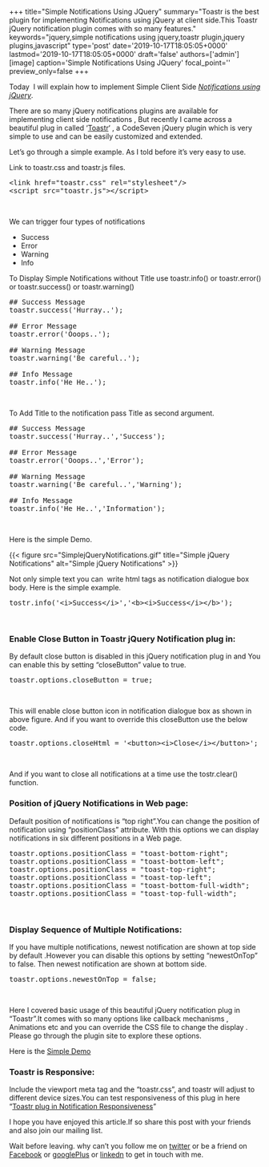 +++
title="Simple Notifications Using JQuery"
summary="Toastr is the best plugin for implementing Notifications using jQuery at client side.This Toastr jQuery notification plugin comes with so many features."
keywords="jquery,simple notifications using jquery,toastr plugin,jquery plugins,javascript"
type='post'
date='2019-10-17T18:05:05+0000'
lastmod='2019-10-17T18:05:05+0000'
draft='false'
authors=['admin']
[image]
caption='Simple Notifications Using JQuery'
focal_point=''
preview_only=false
+++








Today &nbsp;I will explain how to implement Simple Client Side <span style="text-decoration: underline;"><em>Notifications using jQuery</em></span>.

There are so many jQuery notifications&nbsp;plugins are available for implementing client side notifications , But recently I came across a beautiful plug in called ‘<a title="Toastr" href="http://codeseven.github.io/toastr/" target="_blank" rel="noopener noreferrer">Toastr</a>‘ , a CodeSeven jQuery plugin which is very simple to use and can be easily customized and extended.

Let’s go through a simple example. As I told before it’s very easy to use.

Link to toastr.css and toastr.js files.

<pre>&lt;link href="toastr.css" rel="stylesheet"/&gt; 
&lt;script src="toastr.js"&gt;&lt;/script&gt;</pre>

&nbsp;

We can trigger four types of notifications

<ul><li>Success</li><li>Error</li><li>Warning</li><li>Info</li></ul>

To Display Simple Notifications without Title&nbsp;use toastr.info() or toastr.error() or&nbsp;toastr.success() or&nbsp;toastr.warning()

<pre>## Success Message
toastr.success('Hurray..');

## Error Message
toastr.error('Ooops..');

## Warning Message
toastr.warning('Be careful..');

## Info Message
toastr.info('He He..');</pre>

&nbsp;

To Add Title to the notification pass Title as second argument.

<pre>## Success Message
toastr.success('Hurray..','Success');

## Error Message
toastr.error('Ooops..','Error');

## Warning Message
toastr.warning('Be careful..','Warning');

## Info Message
toastr.info('He He..','Information');</pre>

&nbsp;

Here is the simple Demo.

{{< figure src="SimplejQueryNotifications.gif" title="Simple jQuery Notifications" alt="Simple jQuery Notifications" >}}

Not only simple text you can &nbsp;write html tags as notification dialogue box body. Here is the simple example.

<pre>tostr.info('&lt;i&gt;Success&lt;/i&gt;','&lt;b&gt;&lt;i&gt;Success&lt;/i&gt;&lt;/b&gt;');</pre>

&nbsp;

### Enable Close Button in Toastr jQuery Notification plug in:

By default close button is disabled in this jQuery notification plug in and You can enable this by setting “closeButton” value to true.

<pre>toastr.options.closeButton = true;</pre>

&nbsp;

This will enable close button icon in notification dialogue box as shown in above figure. And if you want to override this closeButton use the below code.

<pre>toastr.options.closeHtml = '&lt;button&gt;&lt;i&gt;Close&lt;/i&gt;&lt;/button&gt;';</pre>

&nbsp;

And if you want to close all notifications at a time use the tostr.clear() function.

### Position of jQuery Notifications in Web page:

Default position of notifications is “top right”.You can change the position of notification using “positionClass” attribute. With this options we can display notifications in six different positions in a Web page.

<pre>toastr.options.positionClass = "toast-bottom-right";
toastr.options.positionClass = "toast-bottom-left";
toastr.options.positionClass = "toast-top-right";
toastr.options.positionClass = "toast-top-left";
toastr.options.positionClass = "toast-bottom-full-width";
toastr.options.positionClass = "toast-top-full-width";</pre>

&nbsp;

### Display Sequence of Multiple Notifications:

If you have multiple notifications, newest notification are shown at top side by default&nbsp;.However you can disable this options by setting “newestOnTop” to false. Then newest notification are shown at bottom side.

<pre>toastr.options.newestOnTop = false;</pre>

&nbsp;

Here I covered basic usage of this beautiful jQuery notification plug in “Toastr”.It comes with so many options like callback mechanisms , Animations etc and you can override the CSS file to change the display . Please go through the plugin site to explore these options.

Here is the <a title="Toastr Notifications Demo" href="https://arungudelli.com/Tools/HTML5/SimpleNotifications/SimpleNotification.html" target="_blank" rel="noopener noreferrer">Simple Demo</a>

### Toastr is Responsive:

Include the viewport meta tag and the “toastr.css”, and toastr will adjust to different device sizes.You can test responsiveness of this plug in here “<a title="Toastr Notification Plugin Responsiveness" href="http://www.responsinator.com/?url=http%3A%2F%2Farungudelli.com%2FTools%2FHTML5%2FSimpleNotifications%2FSimpleNotification.html" target="_blank" rel="noopener noreferrer">Toastr plug in Notification Responsiveness</a>”

I hope you have enjoyed this article.If so share this post with your friends and also join our mailing list.

Wait before leaving.
why can’t you follow me on <a href="https://twitter.com/arungudelli" target="_blank">twitter</a> or be a friend on <a href="https://www.facebook.com/gudelliArun" target="_blank">Facebook</a> or <a href="https://plus.google.com/+ArunkumarGudelli" target="_blank">googlePlus</a> or <a href="https://www.linkedin.com/in/arungudelli/" target="_blank">linkedn</a> to get in touch with me.









